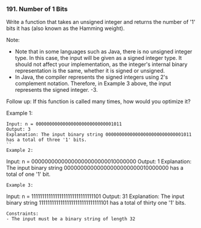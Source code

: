### 191. Number of 1 Bits

Write a function that takes an unsigned integer and returns the number of '1' bits it has (also known as the Hamming weight).

Note:

+ Note that in some languages such as Java, there is no unsigned integer type. In this case, the input will be given as a signed integer type. It should not affect your implementation, as the integer's internal binary representation is the same, whether it is signed or unsigned.
+ In Java, the compiler represents the signed integers using 2's complement notation. Therefore, in Example 3 above, the input represents the signed integer. -3.

Follow up: If this function is called many times, how would you optimize it?

 

Example 1:
```
Input: n = 00000000000000000000000000001011
Output: 3
Explanation: The input binary string 00000000000000000000000000001011 has a total of three '1' bits.
``
Example 2:
```
Input: n = 00000000000000000000000010000000
Output: 1
Explanation: The input binary string 00000000000000000000000010000000 has a total of one '1' bit.
```
Example 3:
```
Input: n = 11111111111111111111111111111101
Output: 31
Explanation: The input binary string 11111111111111111111111111111101 has a total of thirty one '1' bits.
```
Constraints:
- The input must be a binary string of length 32
